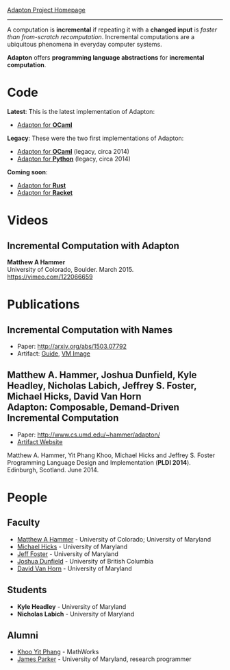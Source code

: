 [Adapton Project Homepage](http://plum-umd.github.io/adapton/)

------------------------------

A computation is **incremental** if repeating it with a **changed input** is *faster than from-scratch recomputation*.  Incremental computations are a ubiquitous phenomena in everyday computer systems.

**Adapton** offers **programming language abstractions** for **incremental computation**.  

Code
=======
**Latest**: This is the latest implementation of Adapton:
 - [Adapton for **OCaml**](https://github.com/plum-umd/adapton.ocaml)

**Legacy**: These were the two first implementations of Adapton:
 - [Adapton for **OCaml**](https://bitbucket.org/khooyp/adapton.ocaml) (legacy, circa 2014)
 - [Adapton for **Python**](https://bitbucket.org/khooyp/adapton.python) (legacy, circa 2014)

**Coming soon**: 
 - [Adapton for **Rust** ](https://github.com/plum-umd/adapton.rust)
 - [Adapton for **Racket** ](https://github.com/plum-umd/adapton.racket)

Videos
=========

Incremental Computation with Adapton  
---------------------------------------
**Matthew A Hammer**  
University of Colorado, Boulder. March 2015.  
https://vimeo.com/122066659  

Publications
================

Incremental Computation with Names
----------------------------------------------------
 - Paper: http://arxiv.org/abs/1503.07792  
 - Artifact: [Guide](https://github.com/plum-umd/adapton.ocaml/blob/master/oopsla15_artifact_docs/ArtifactGuide.md), [VM Image](https://www.cs.umd.edu/projects/PL/adapton-oopsla2015/icwn-oopsla15.ova)  

Matthew A. Hammer, Joshua Dunfield, Kyle Headley, Nicholas Labich, Jeffrey S. Foster, Michael Hicks, David Van Horn  
Adapton: Composable, Demand-Driven Incremental Computation
------------------------------------------------------------
 - Paper: http://www.cs.umd.edu/~hammer/adapton/  
 - [Artifact Website](http://www.cs.umd.edu/projects/PL/adapton/)

Matthew A. Hammer, Yit Phang Khoo, Michael Hicks and Jeffrey S. Foster  
Programming Language Design and Implementation (**PLDI 2014**).  
Edinburgh, Scotland. June 2014.  

People
=======

Faculty
--------
 - [Matthew A Hammer](http://www.cs.umd.edu/~hammer) - University of Colorado; University of Maryland
 - [Michael Hicks](http://www.cs.umd.edu/~mwh) - University of Maryland
 - [Jeff Foster](http://www.cs.umd.edu/~jfoster) - University of Maryland
 - [Joshua Dunfield](http://www.cs.ubc.ca/~joshdunf/) - University of British Columbia
 - [David Van Horn](http://www.cs.umd.edu/~dvanhorn) - University of Maryland

Students
---------
 - **Kyle Headley** - University of Maryland
 - **Nicholas Labich** - University of Maryland

Alumni
---------
 - [Khoo Yit Phang](http://www.cs.umd.edu/~khooyp/Khoo_Yit_Phang.html) - MathWorks
 - [James Parker](http://jamesparker.me/) - University of Maryland, research programmer
